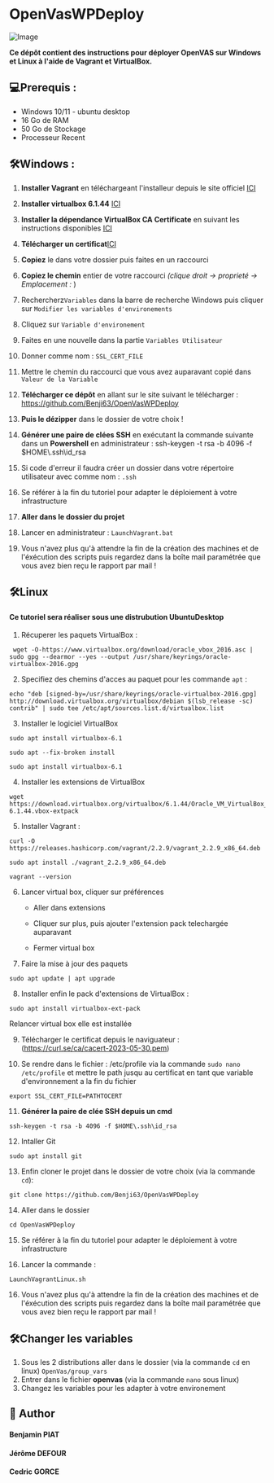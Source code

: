 # OpenVasWPDeploy

![Image](https://i.ibb.co/FJgcYt0/Group-10.png)
        
**Ce dépôt contient des instructions pour déployer OpenVAS sur Windows et Linux à l'aide de Vagrant et VirtualBox.**
## 💻Prerequis : 
-  Windows 10/11 - ubuntu desktop
- 16 Go de RAM
- 50 Go de Stockage
- Processeur Recent

## 🛠️Windows : 


1.  **Installer Vagrant** en téléchargeant l'installeur depuis le site officiel [ICI](https://releases.hashicorp.com/vagrant/2.3.7/vagrant_2.3.7_windows_amd64.msi)

2. **Installer virtualbox 6.1.44** [ICI](https://download.virtualbox.org/virtualbox/6.1.44/VirtualBox-6.1.44-156814-Win.exe)

3. **Installer la dépendance VirtualBox CA Certificate** en suivant les instructions disponibles [ICI](https://download.virtualbox.org/virtualbox/6.1.44/Oracle_VM_VirtualBox_Extension_Pack-6.1.44.vbox-extpack)

4. **Télécharger un certificat**[ICI](https://curl.se/ca/cacert-2023-05-30.pem)

5.  **Copiez**  le dans votre dossier puis faites en un raccourci 
6. **Copiez le chemin** entier de votre raccourci *(clique droit -> proprieté -> Emplacement :* )

7. Rechercherz`Variables` dans la barre de recherche Windows puis cliquer sur `Modifier les variables d'environements`
8. Cliquez sur `Variable d'environement`
9. Faites en une nouvelle dans la partie `Variables Utilisateur`

10. Donner comme nom : `SSL_CERT_FILE `
11. Mettre le chemin du raccourci que vous avez auparavant copié dans `Valeur de la Variable`
12. **Télécharger ce dépôt** en allant sur le site suivant le télécharger : https://github.com/Benji63/OpenVasWPDeploy
13. **Puis le dézipper** dans le dossier de votre choix !
14. **Générer une paire de clées SSH** en exécutant la commande suivante dans un **Powershell** en administrateur :
ssh-keygen -t rsa -b 4096 -f $HOME\\.ssh\id_rsa

15. Si code d'erreur il faudra créer un dossier dans votre répertoire utilisateur avec comme nom : `.ssh`
16. Se référer à la fin du tutoriel pour adapter le déploiement à votre infrastructure 

17. **Aller dans le dossier du projet**

18. Lancer en administrateur : `LaunchVagrant.bat`

19. Vous n'avez plus qu'à attendre la fin de la création des machines et de l'éxécution des scripts puis regardez dans la boîte mail paramétrée que vous avez bien reçu le rapport par mail ! 


## 🛠️Linux

#### Ce tutoriel sera réaliser sous une distrubution UbuntuDesktop

1. Récuperer les paquets VirtualBox :


```
 wget -O-https://www.virtualbox.org/download/oracle_vbox_2016.asc | sudo gpg --dearmor --yes --output /usr/share/keyrings/oracle-virtualbox-2016.gpg
```


2. Specifiez des chemins d'acces au paquet pour les commande `apt` :

```
echo "deb [signed-by=/usr/share/keyrings/oracle-virtualbox-2016.gpg] http://download.virtualbox.org/virtualbox/debian $(lsb_release -sc) contrib" | sudo tee /etc/apt/sources.list.d/virtualbox.list
```
3. Installer le logiciel VirtualBox

```
sudo apt install virtualbox-6.1

sudo apt --fix-broken install

sudo apt install virtualbox-6.1
```

4. Installer les extensions de VirtualBox 

```
wget https://download.virtualbox.org/virtualbox/6.1.44/Oracle_VM_VirtualBox_Extension_Pack-6.1.44.vbox-extpack
```
5. Installer Vagrant :

```
curl -O https://releases.hashicorp.com/vagrant/2.2.9/vagrant_2.2.9_x86_64.deb
```

```
sudo apt install ./vagrant_2.2.9_x86_64.deb
```
```
vagrant --version
```

6. Lancer virtual box, cliquer sur préférences 

    - Aller dans extensions

    - Cliquer sur plus, puis ajouter l'extension pack telechargée auparavant
    - Fermer virtual box

7. Faire la mise à jour des paquets

```
sudo apt update | apt upgrade
```
8. Installer enfin le pack d'extensions de VirtualBox : 
 
```
sudo apt install virtualbox-ext-pack
```
Relancer virtual box elle est installée

9. Télécharger le certificat depuis le naviguateur :  (https://curl.se/ca/cacert-2023-05-30.pem)



10. Se rendre dans le fichier  : /etc/profile via la commande `sudo nano /etc/profile` et mettre le path jusqu au certificat en tant que variable d'environnement a la fin du fichier

```
export SSL_CERT_FILE=PATHTOCERT
```
    
11. **Générer la paire de clée SSH depuis un cmd**

```
ssh-keygen -t rsa -b 4096 -f $HOME\.ssh\id_rsa
```
12. Intaller Git

```
sudo apt install git
```
13. Enfin cloner le projet dans le dossier de votre choix (via la commande `cd`): 

```
git clone https://github.com/Benji63/OpenVasWPDeploy
```
14. Aller dans le dossier 

```
cd OpenVasWPDeploy
```
15. Se référer à la fin du tutoriel pour adapter le déploiement à votre infrastructure 

15. Lancer la commande : 

```
LaunchVagrantLinux.sh
```

16. Vous n'avez plus qu'à attendre la fin de la création des machines et de l'éxécution des scripts puis regardez dans la boîte mail paramétrée que vous avez bien reçu le rapport par mail ! 

 
 ## 🛠️Changer les variables 

1. Sous les 2 distributions aller dans le dossier (via la commande `cd` en linux)  `OpenVas/group_vars`
2. Entrer dans le fichier **openvas** (via la commande `nano` sous linux) 
3. Changez les variables pour les adapter à votre environement




## 🙇 Author
#### Benjamin PIAT
#### Jérôme DEFOUR
#### Cedric GORCE
        




        
